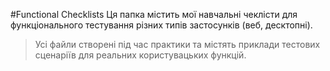 #Functional Checklists
Ця папка містить мої навчальні чеклісти для функціонального тестування різних типів застосунків (веб, десктопні).
> Усі файли створені під час практики та містять приклади тестових сценаріїв для реальних користувацьких функцій.
